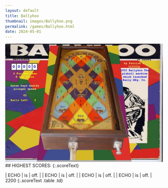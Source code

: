 ```yaml
---
layout: default
title: Ballyhoo
thumbnail: images/Ballyhoo.png
permalink: /games/Ballyhoo.html
date: 2024-05-01
---
```


<img src="../images/Ballyhoo.png" class="gameThumbnail img-fluid mx-auto align-middle">
## HIGHEST SCORES:
{:.scoreText}

| ECHO | is | off. | 
| ECHO | is | off. | 
| ECHO | is | off. | 
| ECHO | is | off. | 
2200 
{:.scoreText .table .td}
